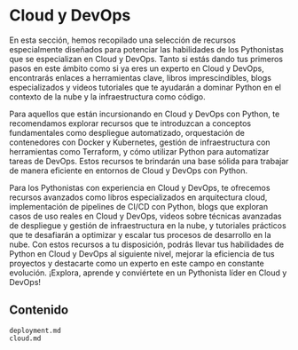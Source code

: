 # Cloud y DevOps

En esta sección, hemos recopilado una selección de recursos especialmente
diseñados para potenciar las habilidades de los Pythonistas que se especializan
en Cloud y DevOps. Tanto si estás dando tus primeros pasos en este ámbito como
si ya eres un experto en Cloud y DevOps, encontrarás enlaces a herramientas
clave, libros imprescindibles, blogs especializados y videos tutoriales que te
ayudarán a dominar Python en el contexto de la nube y la infraestructura como
código.

Para aquellos que están incursionando en Cloud y DevOps con Python, te
recomendamos explorar recursos que te introduzcan a conceptos fundamentales como
despliegue automatizado, orquestación de contenedores con Docker y Kubernetes,
gestión de infraestructura con herramientas como Terraform, y cómo utilizar
Python para automatizar tareas de DevOps. Estos recursos te brindarán una base
sólida para trabajar de manera eficiente en entornos de Cloud y DevOps con
Python.

Para los Pythonistas con experiencia en Cloud y DevOps, te ofrecemos recursos
avanzados como libros especializados en arquitectura cloud, implementación de
pipelines de CI/CD con Python, blogs que exploran casos de uso reales en Cloud y
DevOps, videos sobre técnicas avanzadas de despliegue y gestión de
infraestructura en la nube, y tutoriales prácticos que te desafiarán a optimizar
y escalar tus procesos de desarrollo en la nube. Con estos recursos a tu
disposición, podrás llevar tus habilidades de Python en Cloud y DevOps al
siguiente nivel, mejorar la eficiencia de tus proyectos y destacarte como un
experto en este campo en constante evolución. ¡Explora, aprende y conviértete en
un Pythonista líder en Cloud y DevOps!

## Contenido

```{toctree}
deployment.md
cloud.md
```
